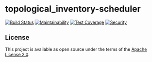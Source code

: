 # topological_inventory-scheduler

[![Build Status](https://travis-ci.org/RedHatInsights/topological_inventory-scheduler.svg?branch=master)](https://travis-ci.org/RedHatInsights/topological_inventory-scheduler)
[![Maintainability](https://api.codeclimate.com/v1/badges/186cd37b6c71344ac6ce/maintainability)](https://codeclimate.com/github/RedHatInsights/topological_inventory-scheduler/maintainability)
[![Test Coverage](https://api.codeclimate.com/v1/badges/186cd37b6c71344ac6ce/test_coverage)](https://codeclimate.com/github/RedHatInsights/topological_inventory-scheduler/test_coverage)
[![Security](https://hakiri.io/github/ManageIQ/topological_inventory-scheduler/master.svg)](https://hakiri.io/github/ManageIQ/topological_inventory-scheduler/master)

## License

This project is available as open source under the terms of the [Apache License 2.0](http://www.apache.org/licenses/LICENSE-2.0).
